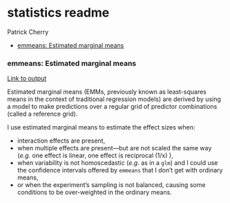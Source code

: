 statistics readme
================
Patrick Cherry

- <a href="#emmeans-estimated-marginal-means"
  id="toc-emmeans-estimated-marginal-means">emmeans: Estimated marginal
  means</a>

### emmeans: Estimated marginal means

[Link to
output](https://github.com/pdcherry/statistics/blob/main/emmeans_estimated_marginal_means.md)

Estimated marginal means (EMMs, previously known as least-squares means
in the context of traditional regression models) are derived by using a
model to make predictions over a regular grid of predictor combinations
(called a reference grid).

I use estimated marginal means to estimate the effect sizes when:

- interaction effects are present,
- when multiple effects are present—but are not scaled the same way
  (*e.g.* one effect is linear, one effect is reciprocal (1/x) ),
- when variability is not homoscedastic (*e.g.* as in a `glm`) and I
  could use the confidence intervals offered by `emmeans` that I don’t
  get with ordinary means,
- or when the experiment’s sampling is not balanced, causing some
  conditions to be over-weighted in the ordinary means.
